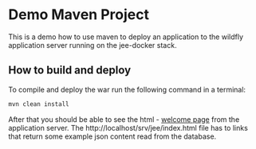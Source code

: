 Demo Maven Project
===

This is a demo how to use maven to deploy an application to the wildfly application server
running on the jee-docker stack. 

How to build and deploy
---

To compile and deploy the war run the following command in a terminal:
```bash
mvn clean install
```

After that you should be able to see the html - [welcome page](http://localhost/srv/jee/index.html) from the application server. The http://localhost/srv/jee/index.html file has to links that return some example json content read from the database.

